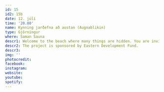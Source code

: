 ```yaml
---
id: 15
id2: 15b
date: 12. júlí
time: '20.00'
name: Kynning jarðefna að austan (Augnablikin)
type: Gjörningur
where: Saman Sauna
descr1: Welcome to the beach where many things are hidden. You are invited to the performance 'Introduction to minerals in the East' at the sauna in Seyðisfjörður. Augnablikin is a collaboration between Íris María Leifsdóttir and Antonia Berg perform and create together minerals from the local environment of Austfjörður. They add meaning to the act of creating and welcome you to participate in the artistic process. The performance will celebrate the 30th anniversary of the artist Íris María by offering a trip to the minerals in artistic creation and to hold a landmark cremation at LungA.
descr2: The project is sponsored by Eastern Development Fund.
descr3: 
img: ''
photocredit: 
facebook: 
instagram: 
website:
youtube:
spotify:
---
```

